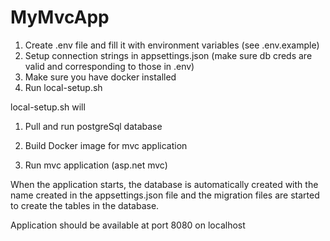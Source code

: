# MyMvcApp

1. Create .env file and fill it with environment variables (see .env.example)
2. Setup connection strings in appsettings.json (make sure db creds are valid and corresponding to those in .env)
3. Make sure you have docker installed
4. Run local-setup.sh

local-setup.sh will

1. Pull and run postgreSql database

2. Build Docker image for mvc application

3. Run mvc application (asp.net mvc)



When the application starts, the database is automatically created with the name created in the appsettings.json file and the migration files are started to create the tables in the database.

Application should be available at port 8080 on localhost